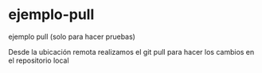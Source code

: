 # ejemplo-pull
ejemplo pull (solo para hacer pruebas)

Desde la ubicación remota realizamos el git pull para hacer los cambios en el repositorio local

